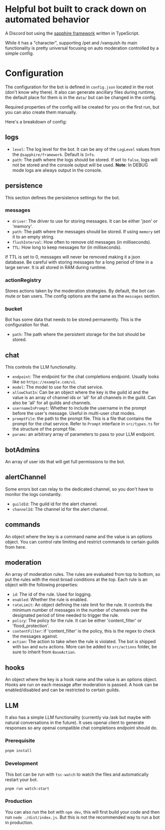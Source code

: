 # Helpful bot built to crack down on automated behavior

A Discord bot using the [sapphire framework](https://github.com/sapphiredev/framework) written in TypeScript.

While it has a "character", supporting /pet and /vanquish its main functionality is pretty universal focusing on auto moderation controlled by a simple config.

# Configuration

The configuration for the bot is defined in `config.json` located in the root (don't know why there). It also can generate ancillary files during runtime, the default place for them is in the `data/` but can be changed in the config.

Required properties of the config will be created for you on the first run, but you can also create them manually.

Here's a breakdown of config:

## logs

- `level`: The log level for the bot. It can be any of the `LogLevel` values from the `@sapphire/framework`. Default is `Info`.
- `path`: The path where the logs should be stored. If set to `false`, logs will not be stored and the console output will be used. **Note**: In DEBUG mode logs are always output in the console.

## persistence

This section defines the persistence settings for the bot.

### messages

- `driver`: The driver to use for storing messages. It can be either 'json' or 'memory'.
- `path`: The path where the messages should be stored. If using `memory` set it to an empty string.
- `flushInterval`: How often to remove old messages (in milliseconds).
- `TTL`: How long to keep messages for (in milliseconds).

If TTL is set to 0, messages will never be removed making it a json database. Be careful with storing messages for a long period of time in a large server. It is all stored in RAM during runtime.

### actionRegistry

Stores actions taken by the moderation strategies. By default, the bot can mute or ban users. The config options are the same as the `messages` section.

### bucket

Bot has some data that needs to be stored permanently. This is the configuration for that.

- `path`: The path where the persistent storage for the bot should be stored.

## chat

This controls the LLM functionality.

- `endpoint`: The endpoint for the chat completions endpoint. Usually looks like so `https://example.com/v1`.
- `model`: The model to use for the chat service.
- `allowChatIn`: Can be an object where the key is the guild id and the value is an array of channel ids or 'all' for all channels in the guild. Can also be 'all' for all guilds and channels.
- `usernameInPrompt`: Whether to include the username in the prompt before the user's message. Useful in multi-user chat modes.
- `promptFile`: the path to the prompt file. This is a file that contains the prompt for the chat service. Refer to `Prompt` interface in `src/types.ts` for the structure of the prompt file.
- `params`: an arbitrary array of parameters to pass to your LLM endpoint.

## botAdmins

An array of user ids that will get full permissions to the bot.

## alertChannel

Some errors bot can relay to the dedicated channel, so you don't have to monitor the logs constantly.

- `guildId`: The guild id for the alert channel.
- `channelId`: The channel id for the alert channel.

## commands

An object where the key is a command name and the value is an options object. You can control rate limiting and restrict commands to certain guilds from here.

## moderation

An array of moderation rules. The rules are evaluated from top to bottom, so put the rules with the most broad conditions at the top. Each rule is an object with the following properties:

- `id`: The id of the rule. Used for logging.
- `enabled`: Whether the rule is enabled.
- `rateLimit`: An object defining the rate limit for the rule. It controls the minimum number of messages in the number of channels over the designated period of time needed to trigger the rule.
- `policy`: The policy for the rule. It can be either 'content_filter' or 'flood_protection'.
- `contentFilter`: if 'content_filter' is the policy, this is the regex to check the messages against.
- `action`: The action to take when the rule is violated. The bot is shipped with `ban` and `mute` actions. More can be added to `src/actions` folder, be sure to inherit from `BaseAction`.

## hooks

An object where the key is a hook name and the value is an options object.
Hooks are run on each message after moderation is passed. A hook can be enabled/disabled and can be restricted to certain guilds.

## LLM

It also has a simple LLM functionality (currently via /ask but maybe with natural conversations in the future). It uses openai client to generate responses so any openai compatible chat completions endpoint should do.

### Prerequisite

```sh
pnpm install
```

### Development

This bot can be run with `tsc-watch` to watch the files and automatically restart your bot.

```sh
pnpm run watch:start
```

### Production

You can also run the bot with `npm dev`, this will first build your code and then run `node ./dist/index.js`. But this is not the recommended way to run a bot in production.
